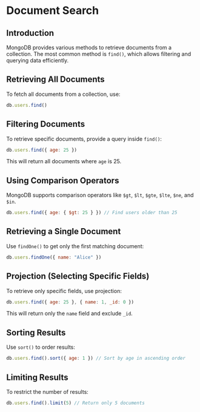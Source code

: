 # Document Search

## Introduction
MongoDB provides various methods to retrieve documents from a collection. The most common method is `find()`, which allows filtering and querying data efficiently.

## Retrieving All Documents
To fetch all documents from a collection, use:
```js
db.users.find()
```

## Filtering Documents
To retrieve specific documents, provide a query inside `find()`:
```js
db.users.find({ age: 25 })
```
This will return all documents where `age` is 25.

## Using Comparison Operators
MongoDB supports comparison operators like `$gt`, `$lt`, `$gte`, `$lte`, `$ne`, and `$in`.
```js
db.users.find({ age: { $gt: 25 } }) // Find users older than 25
```

## Retrieving a Single Document
Use `findOne()` to get only the first matching document:
```js
db.users.findOne({ name: "Alice" })
```

## Projection (Selecting Specific Fields)
To retrieve only specific fields, use projection:
```js
db.users.find({ age: 25 }, { name: 1, _id: 0 })
```
This will return only the `name` field and exclude `_id`.

## Sorting Results
Use `sort()` to order results:
```js
db.users.find().sort({ age: 1 }) // Sort by age in ascending order
```

## Limiting Results
To restrict the number of results:
```js
db.users.find().limit(5) // Return only 5 documents
```

